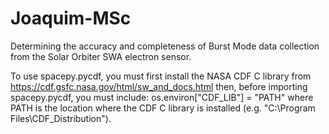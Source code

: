 # Joaquim-MSc
Determining the accuracy and completeness of Burst Mode data collection from the Solar Orbiter SWA electron sensor.

To use spacepy.pycdf, you must first install the NASA CDF C library from https://cdf.gsfc.nasa.gov/html/sw_and_docs.html
then, before importing spacepy.pycdf, you must include: os.environ["CDF_LIB"] = "PATH" where PATH is the location where the CDF C library is installed (e.g. "C:\\Program Files\\CDF_Distribution").
